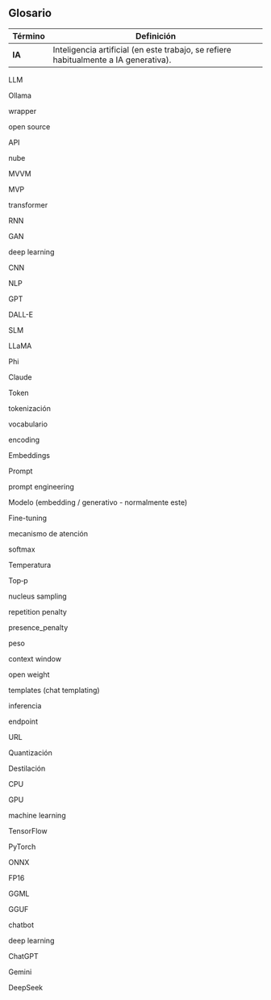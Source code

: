 ## Glosario

| **Término** | **Definición** |
| --- | --- |
| **IA** | Inteligencia artificial (en este trabajo, se refiere habitualmente a IA generativa). |

LLM

Ollama

wrapper

open source

API

nube

MVVM

MVP

transformer

RNN

GAN

deep learning

CNN

NLP

GPT

DALL-E

SLM

LLaMA

Phi

Claude

Token

tokenización

vocabulario

encoding

Embeddings

Prompt

prompt engineering

Modelo (embedding / generativo - normalmente este)

Fine-tuning

mecanismo de atención

softmax

Temperatura

Top‑p

nucleus sampling

repetition penalty

presence_penalty

peso

context window

open weight

templates (chat templating)

inferencia

endpoint

URL

Quantización

Destilación

CPU

GPU

machine learning

TensorFlow

PyTorch

ONNX

FP16

GGML

GGUF

chatbot

deep learning

ChatGPT

Gemini

DeepSeek